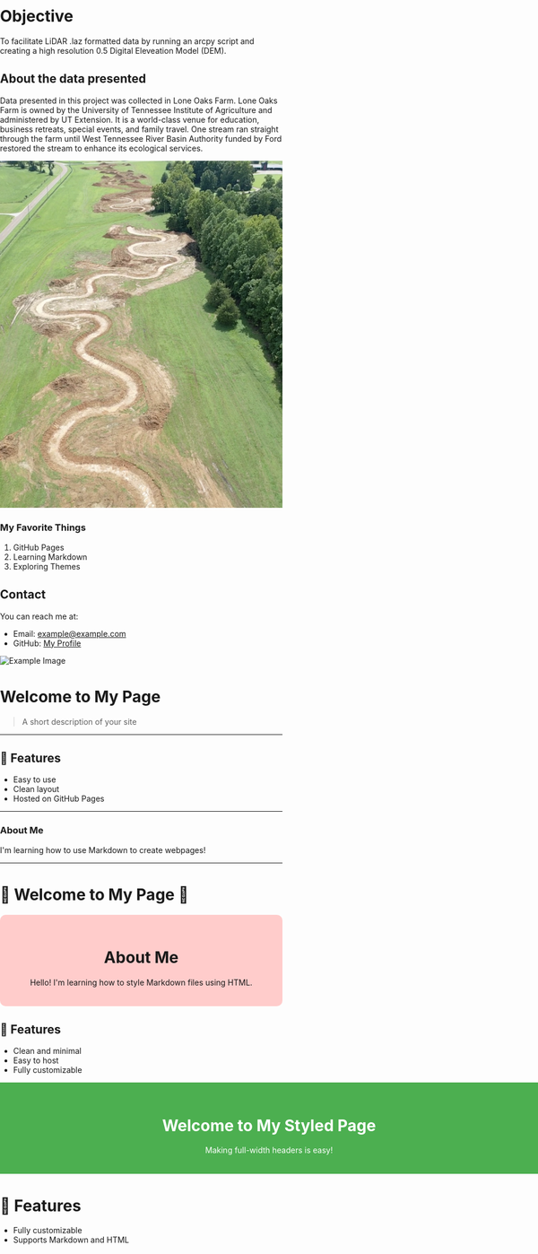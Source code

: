 # Objective
To facilitate LiDAR .laz formatted data by running an arcpy script and creating a high resolution 0.5 Digital Eleveation Model (DEM).

## About the data presented
Data presented in this project was collected in Lone Oaks Farm. Lone Oaks Farm is owned by the University of Tennessee Institute of Agriculture and administered by UT Extension.  It is a world-class venue for education, business retreats, special events, and family travel. One stream ran straight through the farm until West Tennessee River Basin Authority funded by Ford restored the stream to enhance its ecological services.

![Alt Text](/lone1.png)

### My Favorite Things
1. GitHub Pages
2. Learning Markdown
3. Exploring Themes

## Contact
You can reach me at:
- Email: example@example.com
- GitHub: [My Profile](https://github.com/yourusername)

![Example Image](https://via.placeholder.com/400) <!-- Replace with your image -->

# **Welcome to My Page**
> A short description of your site

---

## 🚀 Features
- Easy to use
- Clean layout
- Hosted on GitHub Pages

---

### About Me
I'm learning how to use Markdown to create webpages!

---

# 🌟 Welcome to My Page 🌟

<div style="background-color: #ffcccb; padding: 20px; text-align: center; border-radius: 10px;">
  <h1>About Me</h1>
  <p>Hello! I'm learning how to style Markdown files using HTML.</p>
</div>

## 🚀 Features
- Clean and minimal
- Easy to host
- Fully customizable

<style>
  body {
    margin: 0;
    padding: 0;
  }
</style>

<div style="background-color: #4CAF50; color: white; padding: 20px; text-align: center; width: 100vw; box-sizing: border-box;">
  <h1>Welcome to My Styled Page</h1>
  <p>Making full-width headers is easy!</p>
</div>

# 🚀 Features
- Fully customizable
- Supports Markdown and HTML
